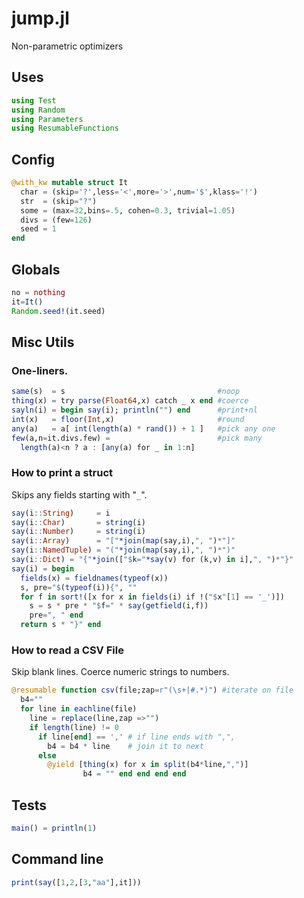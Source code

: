 

# jump.jl


Non-parametric optimizers
## Uses

```julia
using Test
using Random
using Parameters
using ResumableFunctions
```

## Config

```julia
@with_kw mutable struct It
  char = (skip='?',less='<',more='>',num='$',klass='!')
  str  = (skip="?")
  some = (max=32,bins=.5, cohen=0.3, trivial=1.05)
  divs = (few=126)
  seed = 1
end
```

## Globals

```julia
no = nothing
it=It()
Random.seed!(it.seed)
```

## Misc Utils
### One-liners.

```julia
same(s)  = s                                  #noop       
thing(x) = try parse(Float64,x) catch _ x end #coerce
sayln(i) = begin say(i); println("") end      #print+nl
int(x)   = floor(Int,x)                       #round
any(a)   = a[ int(length(a) * rand()) + 1 ]   #pick any one
few(a,n=it.divs.few) =                        #pick many
  length(a)<n ? a : [any(a) for _ in 1:n] 
```

### How to print a struct
Skips any fields starting with "`_`".

```julia
say(i::String)     = i 
say(i::Char)       = string(i) 
say(i::Number)     = string(i) 
say(i::Array)      = "["*join(map(say,i),", ")*"]" 
say(i::NamedTuple) = "("*join(map(say,i),", ")*")" 
say(i::Dict) = "{"*join(["$k="*say(v) for (k,v) in i],", ")*"}" 
say(i) = begin
  fields(x) = fieldnames(typeof(x))
  s, pre="$(typeof(i)){", ""
  for f in sort!([x for x in fields(i) if !("$x"[1] == '_')])
    s = s * pre * "$f=" * say(getfield(i,f))
    pre=", " end
  return s * "}" end
```

### How to read a CSV File
Skip blank lines. Coerce numeric strings to numbers.

```julia
@resumable function csv(file;zap=r"(\s+|#.*)") #iterate on file
  b4=""
  for line in eachline(file)
    line = replace(line,zap =>"")
    if length(line) != 0
      if line[end] == ',' # if line ends with ",",
        b4 = b4 * line    # join it to next
      else
        @yield [thing(x) for x in split(b4*line,",")]
                b4 = "" end end end end  
```

## Tests

```julia
main() = println(1)
```

## Command line

```julia
print(say([1,2,[3,"aa"],it]))
```


